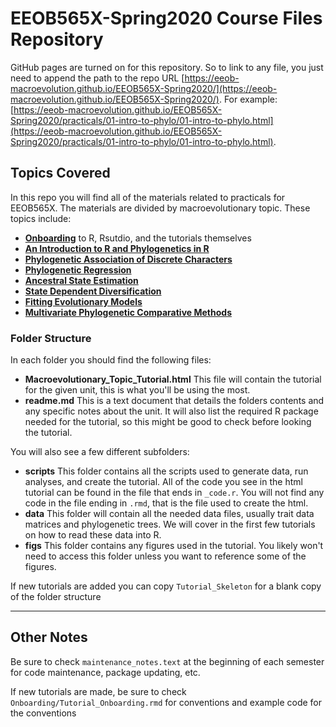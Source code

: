 # EEOB565X-Spring2020 Course Files Repository

GitHub pages are turned on for this repository. So to link to any file, you just need to append the path to the repo URL [https://eeob-macroevolution.github.io/EEOB565X-Spring2020/](https://eeob-macroevolution.github.io/EEOB565X-Spring2020/). For example: [https://eeob-macroevolution.github.io/EEOB565X-Spring2020/practicals/01-intro-to-phylo/01-intro-to-phylo.html](https://eeob-macroevolution.github.io/EEOB565X-Spring2020/practicals/01-intro-to-phylo/01-intro-to-phylo.html).

## Topics Covered

In this repo you will find all of the materials related to practicals for EEOB565X. The materials are divided by macroevolutionary topic. These topics include:
* [**Onboarding**](https://eeob-macroevolution.github.io/Practicals/Onboarding/Setting_up_R_Rstudio.html) to R, Rsutdio, and the tutorials themselves
* [**An Introduction to R and Phylogenetics in R**](https://eeob-macroevolution.github.io/Practicals/Intro_to_Phylo/intro_to_phylo.html)
* [**Phylogenetic Association of Discrete Characters**](https://eeob-macroevolution.github.io/Practicals/Phylo_Assoc_Discrete/Phylo_Assoc_Discrete_Tutorial.html)
* [**Phylogenetic Regression**](https://eeob-macroevolution.github.io/Practicals/Phylo_Regression/Phylo_Regression_Tutorial.html)
* [**Ancestral State Estimation**](https://eeob-macroevolution.github.io/Practicals/Ancestral_State_Estimation/AncStateEstimation_Tutorial.html)
* [**State Dependent Diversification**](https://eeob-macroevolution.github.io/Practicals/BiSSE_HiSSE/HiSSE_BiSSE_tutorial.html)
* [**Fitting Evolutionary Models**](https://eeob-macroevolution.github.io/Practicals/Fitting_Evol_Models/Fit_Evol_Models_Tutorial.html)
* [**Multivariate Phylogenetic Comparative Methods**](https://eeob-macroevolution.github.io/Practicals/MultivariatePCMs/MultivariatePCM_Tutorial.html)

### Folder Structure

In each folder you should find the following files:

* **Macroevolutionary_Topic_Tutorial.html** This file will contain the tutorial for the given unit, this is what you'll be using the most.
* **readme.md** This is a text document that details the folders contents and any specific notes about the unit. It will also list the required R package needed for the tutorial, so this might be good to check before looking the tutorial.

You will also see a few different subfolders: 

* **scripts** This folder contains all the scripts used to generate data, run analyses, and create the tutorial. All of the code you see in the html tutorial can be found in the file that ends in `_code.r`. You will not find any code in the file ending in `.rmd`, that is the file used to create the html.
* **data** This folder will contain all the needed data files, usually trait data matrices and phylogenetic trees. We will cover in the first few tutorials on how to read these data into R.
* **figs** This folder contains any figures used in the tutorial. You likely won't need to access this folder unless you want to reference some of the figures. 

If new tutorials are added you can copy `Tutorial_Skeleton` for a blank copy of the folder structure

----

## Other Notes

Be sure to check `maintenance_notes.text` at the beginning of each semester for code maintenance, package updating, etc. 

If new tutorials are made, be sure to check `Onboarding/Tutorial_Onboarding.rmd` for conventions and example code for the conventions 
